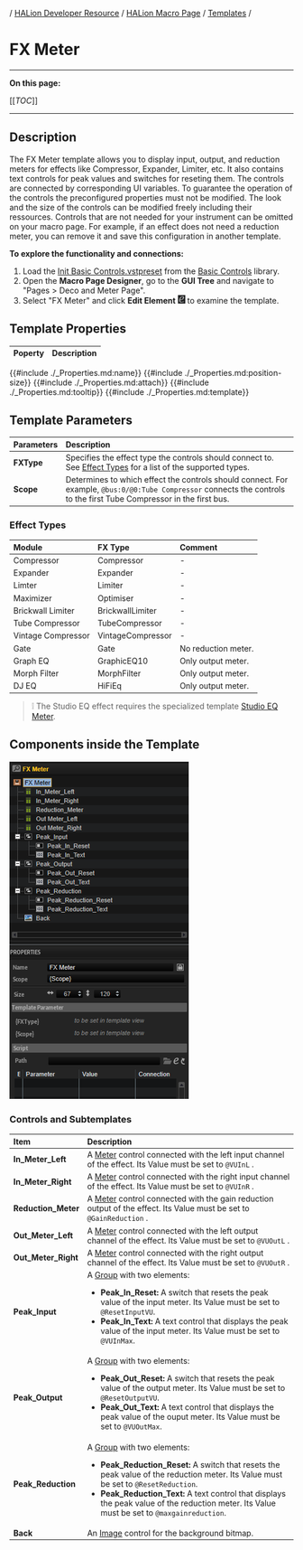 / [HALion Developer Resource](../../HALion-Developer-Resource.md) / [HALion Macro Page](./HALion-Macro-Page.md) / [Templates](./Templates.md) /

# FX Meter

---

**On this page:**

[[_TOC_]]

---

## Description

The FX Meter template allows you to display input, output, and reduction meters for effects like Compressor, Expander, Limiter, etc. It also contains text controls for peak values and switches for reseting them. The controls are connected by corresponding UI variables. To guarantee the operation of the controls the preconfigured properties must not be modified. The look and the size of the controls can be modified freely including their ressources. Controls that are not needed for your instrument can be omitted on your macro page. For example, if an effect does not need a reduction meter, you can remove it and save this configuration in another template.

**To explore the functionality and connections:**

1. Load the [Init Basic Controls.vstpreset](../vstpresets/Init%20Basic%20Controls.vstpreset) from the [Basic Controls](./Exploring-Templates.md#basic-controls) library.
2. Open the **Macro Page Designer**, go to the **GUI Tree** and navigate to "Pages > Deco and Meter Page". 
3. Select "FX Meter" and click **Edit Element** ![Edit Element](../images/EditElement.PNG) to examine the template.

## Template Properties

|Poperty|Description|
|:-|:-|
{{#include ./_Properties.md:name}}
{{#include ./_Properties.md:position-size}}
{{#include ./_Properties.md:attach}}
{{#include ./_Properties.md:tooltip}}
{{#include ./_Properties.md:template}}

## Template Parameters

|Parameters|Description|
|:-|:-|
|**FXType**|Specifies the effect type the controls should connect to. See [Effect Types](#effect-types) for a list of the supported types.|
|**Scope**|Determines to which effect the controls should connect. For example, ``@bus:0/@0:Tube Compressor`` connects the controls to the first Tube Compressor in the first bus.|

### Effect Types

|Module|FX Type|Comment|
|:-|:-|:-|
|Compressor|Compressor|-|
|Expander|Expander|-|
|Limter|Limiter|-|
|Maximizer|Optimiser|-|
|Brickwall Limiter|BrickwallLimiter|-|
|Tube Compressor|TubeCompressor|-|
|Vintage Compressor|VintageCompressor|-|
|Gate|Gate|No reduction meter.|
|Graph EQ|GraphicEQ10|Only output meter.|
|Morph Filter|MorphFilter|Only output meter.|
|DJ EQ|HiFiEq|Only output meter.|

>&#10069; The Studio EQ effect requires the specialized template [Studio EQ Meter](./Studio-EQ-Meter.md).

## Components inside the Template

![FX Meter Template](../images/FX-Meter-Template.PNG)

### Controls and Subtemplates

|Item|Description|
|:-|:-|
|**In_Meter_Left**|A [Meter](./Meter.md) control connected with the left input channel of the effect. Its Value must be set to ``@VUInL`` .|
|**In_Meter_Right**|A [Meter](./Meter.md) control connected with the right input channel of the effect. Its Value must be set to ``@VUInR`` .|
|**Reduction_Meter**|A [Meter](./Meter.md) control connected with the gain reduction output of the effect. Its Value must be set to ``@GainReduction`` .|
|**Out_Meter_Left**|A [Meter](./Meter.md) control connected with the left output channel of the effect. Its Value must be set to ``@VUOutL`` .|
|**Out_Meter_Right**|A [Meter](./Meter.md) control connected with the right output channel of the effect. Its Value must be set to ``@VUOutR`` .|
|**Peak_Input**|A [Group](./Group.md) with two elements:<ul><li>**Peak_In_Reset:** A switch that resets the peak value of the input meter. Its Value must be set to ``@ResetInputVU``.</li><li>**Peak_In_Text:** A text control that displays the peak value of the input meter. Its Value must be set to ``@VUInMax``.</li></ul>|
|**Peak_Output**|A [Group](./Group.md) with two elements:<ul><li>**Peak_Out_Reset:** A switch that resets the peak value of the output meter. Its Value must be set to ``@ResetOutputVU``.</li><li>**Peak_Out_Text:** A text control that displays the peak value of the ouput meter. Its Value must be set to ``@VUOutMax``.</li></ul>|
|**Peak_Reduction**| A [Group](./Group.md) with two elements:<ul><li>**Peak_Reduction_Reset:** A switch that resets the peak value of the reduction meter. Its Value must be set to ``@ResetReduction``.</li><li>**Peak_Reduction_Text:** A text control that displays the peak value of the reduction meter. Its Value must be set to ``@maxgainreduction``.</li></ul>|
|**Back**|An [Image](./Image.md) control for the background bitmap.|

